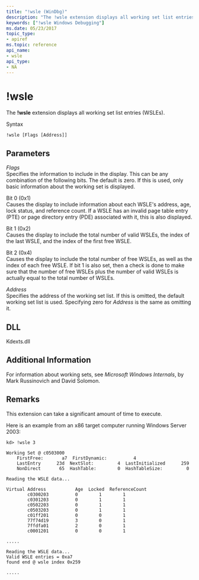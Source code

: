 ```yaml
---
title: "!wsle (WinDbg)"
description: "The !wsle extension displays all working set list entries (WSLEs)."
keywords: ["!wsle Windows Debugging"]
ms.date: 05/23/2017
topic_type:
- apiref
ms.topic: reference
api_name:
- wsle
api_type:
- NA
---
```


# !wsle

The **!wsle** extension displays all working set list entries (WSLEs).

Syntax

```dbgcmd
!wsle [Flags [Address]] 
```

## Parameters

<span id="_______Flags______"></span><span id="_______flags______"></span><span id="_______FLAGS______"></span> *Flags*   
Specifies the information to include in the display. This can be any combination of the following bits. The default is zero. If this is used, only basic information about the working set is displayed.

<span id="Bit_0__0x1_"></span><span id="bit_0__0x1_"></span><span id="BIT_0__0X1_"></span>Bit 0 (0x1)  
Causes the display to include information about each WSLE's address, age, lock status, and reference count. If a WSLE has an invalid page table entry (PTE) or page directory entry (PDE) associated with it, this is also displayed.

<span id="Bit_1__0x2_"></span><span id="bit_1__0x2_"></span><span id="BIT_1__0X2_"></span>Bit 1 (0x2)  
Causes the display to include the total number of valid WSLEs, the index of the last WSLE, and the index of the first free WSLE.

<span id="Bit_2__0x4_"></span><span id="bit_2__0x4_"></span><span id="BIT_2__0X4_"></span>Bit 2 (0x4)  
Causes the display to include the total number of free WSLEs, as well as the index of each free WSLE. If bit 1 is also set, then a check is done to make sure that the number of free WSLEs plus the number of valid WSLEs is actually equal to the total number of WSLEs.

<span id="_______Address______"></span><span id="_______address______"></span><span id="_______ADDRESS______"></span> *Address*   
Specifies the address of the working set list. If this is omitted, the default working set list is used. Specifying zero for *Address* is the same as omitting it.

## DLL

Kdexts.dll

## Additional Information

For information about working sets, see *Microsoft Windows Internals*, by Mark Russinovich and David Solomon.

## Remarks

This extension can take a significant amount of time to execute.

Here is an example from an x86 target computer running Windows Server 2003:

```dbgcmd
kd> !wsle 3

Working Set @ c0503000
    FirstFree:       a7  FirstDynamic:          4
    LastEntry      23d  NextSlot:         4  LastInitialized      259
    NonDirect       65  HashTable:        0  HashTableSize:         0

Reading the WSLE data...

Virtual Address           Age  Locked  ReferenceCount
        c0300203          0        1        1
        c0301203          0        1        1
        c0502203          0        1        1
        c0503203          0        1        1
        c01ff201          0        0        1
        77f74d19          3        0        1
        7ffdfa01          2        0        1
        c0001201          0        0        1

.....

Reading the WSLE data...
Valid WSLE entries = 0xa7
found end @ wsle index 0x259

.....
```
